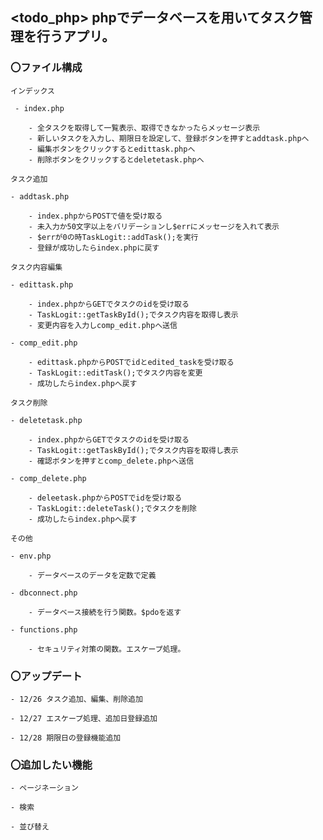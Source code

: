 ## <todo_php> phpでデータベースを用いてタスク管理を行うアプリ。

### 〇ファイル構成

    インデックス

     - index.php

        - 全タスクを取得して一覧表示、取得できなかったらメッセージ表示
        - 新しいタスクを入力し、期限日を設定して、登録ボタンを押すとaddtask.phpへ
        - 編集ボタンをクリックするとedittask.phpへ
        - 削除ボタンをクリックするとdeletetask.phpへ

    タスク追加

    - addtask.php

        - index.phpからPOSTで値を受け取る
        - 未入力か50文字以上をバリデーションし$errにメッセージを入れて表示
        - $errが0の時TaskLogit::addTask();を実行
        - 登録が成功したらindex.phpに戻す

    タスク内容編集

    - edittask.php

        - index.phpからGETでタスクのidを受け取る
        - TaskLogit::getTaskById();でタスク内容を取得し表示
        - 変更内容を入力しcomp_edit.phpへ送信

    - comp_edit.php

        - edittask.phpからPOSTでidとedited_taskを受け取る
        - TaskLogit::editTask();でタスク内容を変更
        - 成功したらindex.phpへ戻す

    タスク削除

    - deletetask.php

        - index.phpからGETでタスクのidを受け取る
        - TaskLogit::getTaskById();でタスク内容を取得し表示
        - 確認ボタンを押すとcomp_delete.phpへ送信

    - comp_delete.php

        - deleetask.phpからPOSTでidを受け取る
        - TaskLogit::deleteTask();でタスクを削除
        - 成功したらindex.phpへ戻す

    その他

    - env.php

        - データベースのデータを定数で定義
  
    - dbconnect.php

        - データベース接続を行う関数。$pdoを返す

    - functions.php
  
        - セキュリティ対策の関数。エスケープ処理。
    
### 〇アップデート
  
    - 12/26 タスク追加、編集、削除追加
  
    - 12/27 エスケープ処理、追加日登録追加

    - 12/28 期限日の登録機能追加
  
### 〇追加したい機能

    - ページネーション

    - 検索

    - 並び替え


